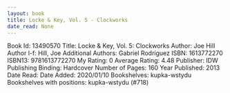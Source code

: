 ```yaml
---
layout: book
title: Locke & Key, Vol. 5 - Clockworks
date_read: None
---
```


Book Id: 13490570
Title: Locke & Key, Vol. 5: Clockworks
Author: Joe Hill
Author l-f: Hill, Joe
Additional Authors: Gabriel Rodríguez
ISBN: 1613772270
ISBN13: 9781613772270
My Rating: 0
Average Rating: 4.48
Publisher: IDW Publishing 
Binding: Hardcover
Number of Pages: 160
Year Published: 2013
Date Read: 
Date Added: 2020/01/10
Bookshelves: kupka-wstydu
Bookshelves with positions: kupka-wstydu (#718)

